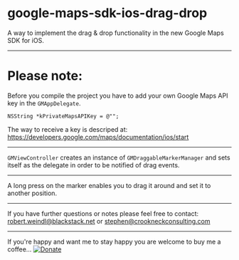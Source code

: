 google-maps-sdk-ios-drag-drop
=============================
A way to implement the drag &amp; drop functionality in the new Google Maps SDK for iOS.
***
Please note:
=============================
Before you compile the project you have to add your own Google Maps API key in the `GMAppDelegate`.

```
NSString *kPrivateMapsAPIKey = @"";
```
  The way to receive a key is descriped at: https://developers.google.com/maps/documentation/ios/start

***

`GMViewController` creates an instance of `GMDraggableMarkerManager` and sets itself as the delegate in order to be notified of drag events.

***

A long press on the marker enables you to drag it around and set it to another position.

***

If you have further questions or notes please feel free to contact:
robert.weindl@blackstack.net or stephen@crookneckconsulting.com

***

If you're happy and want me to stay happy you are welcome to buy me a coffee…
[![Donate](http://dribbble.s3.amazonaws.com/users/1390/screenshots/114752/shot_1297673467.png)](https://www.paypal.com/cgi-bin/webscr?cmd=_s-xclick&hosted_button_id=CJJTQQQGG2CJQ)